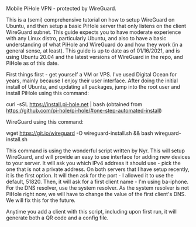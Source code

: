 Mobile PiHole VPN - protected by WireGuard.

This is a (semi) comprehensive tutorial on how to setup WireGuard on Ubuntu, and then setup a basic PiHole server that only listens on the client WireGuard subnet. This guide expects you to have moderate experience with any Linux distro, particularly Ubuntu, and also to have a basic understanding of what PiHole and WireGuard do and how they work (in a general sense, at least). This guide is up to date as of 01/16/2021, and is using Ubuntu 20.04 and the latest versions of WireGuard in the repo, and PiHole as of this date.

First things first - get yourself a VM or VPS. I've used Digital Ocean for years, mainly because I enjoy their user interface. After doing the initial install of Ubuntu, and updating all packages, jump into the root user and install PiHole using this command:

curl -sSL https://install.pi-hole.net | bash
(obtained from https://github.com/pi-hole/pi-hole/#one-step-automated-install)


WireGuard using this command:

wget https://git.io/wireguard -O wireguard-install.sh && bash wireguard-install.sh

This command is using the wonderful script written by Nyr. This will setup WireGuard, and will provide an easy to use interface for adding new devices to your server. It will ask you which IPv4 address it should use - pick the one that is not a private address. On both servers that I have setup recently, it is the first option. It will then ask for the port - I allowed it to use the default, 51820. Then, it will ask for a first client name - I'm using ba-iphone. For the DNS resolver, use the system resolver. As the system resolver is not PiHole right now, we will have to change the value of the first client's DNS. We will fix this for the future.

<insert pic>

Anytime you add a client with this script, including upon first run, it will generate both a QR code and a config file.

